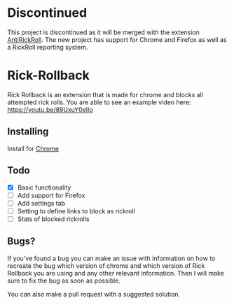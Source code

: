 # Discontinued

This project is discontinued as it will be merged with the extension [AntiRickRoll](https://github.com/dnorhoj/AntiRickRoll).
The new project has support for Chrome and Firefox as well as a RickRoll reporting system.

# Rick-Rollback

Rick Rollback is an extension that is made for chrome and blocks all attempted rick rolls. You are able to see an example video here: https://youtu.be/89UxuY0elIo

## Installing

Install for [Chrome](https://chrome.google.com/webstore/detail/rick-rollback/lhmfgpdnbmoiemofdclciboebgmnamkd)

## Todo

- [X] Basic functionality
- [ ] Add support for Firefox
- [ ] Add settings tab
- [ ] Setting to define links to block as rickroll
- [ ] Stats of blocked rickrolls

## Bugs?

If you've found a bug you can make an issue with information on how to recreate the bug which version of chrome and which version of Rick Rollback you are using and any other relevant information. Then I will make sure to fix the bug as soon as possible.

You can also make a pull request with a suggested solution.
